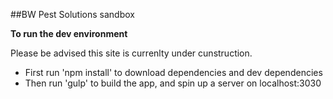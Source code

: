 ##BW Pest Solutions sandbox

**To run the dev environment**

Please be advised this site is currenlty under cunstruction.

- First run 'npm install' to download dependencies and dev dependencies
- Then run 'gulp' to build the app, and spin up a server on localhost:3030

